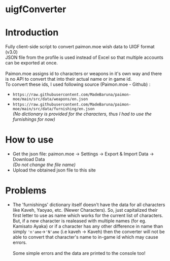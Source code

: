 # uigfConverter

# Introduction
Fully client-side script to convert paimon.moe wish data to UIGF format (v3.0)\
JSON file from the profile is used instead of Excel so that multiple accounts can be exported at once.\
\
Paimon.moe assigns id to characters or weapons in it's own way and there is no API to convert that into their actual name or in game id.\
To convert these ids, I used following source (Paimon.moe - Github) : 
- `https://raw.githubusercontent.com/MadeBaruna/paimon-moe/main/src/data/weapons/en.json`
- `https://raw.githubusercontent.com/MadeBaruna/paimon-moe/main/src/data/furnishing/en.json`\
_(No dictionary is provided for the characters, thus I had to use the furnishings for now)_

# How to use
- Get the json file: paimon.moe -> Settings -> Export & Import Data -> Download Data\
 _(Do not change the file name)_
- Upload the obtained json file to this site

# Problems
- The 'furnishings' dictionary itself doesn't have the data for all characters like Kaveh, Yaoyao, etc. (Newer Characters). So, just capitalized their first letter to use as name which works for the current list of characters. But, if a new character is realeased with multiple names (for eg. Kamisato Ayaka) or if a character has any other difference in name than simply `'n'ame`->`'N'ame` (i.e kaveh -> Kaveh) then the converter will not be able to convert that character's name to in-game id which may cause errors.
\
\
Some simple errors and the data are printed to the console too!
